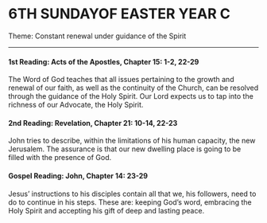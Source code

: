 # 6TH SUNDAYOF EASTER YEAR C
Theme: Constant renewal under guidance of the Spirit

---

#### 1st Reading: Acts of the Apostles, Chapter 15: 1-2, 22-29

The Word of God teaches that all issues pertaining to the growth and renewal of our faith, as well as the continuity of the Church, can be resolved through the guidance of the Holy Spirit. Our Lord expects us to tap into the richness of our Advocate, the Holy Spirit.

#### 2nd Reading: Revelation, Chapter 21: 10-14, 22-23

John tries to describe, within the limitations of his human capacity, the new Jerusalem. The assurance is that our new dwelling place is going to be filled with the presence of God.

#### Gospel Reading: John, Chapter 14: 23-29

Jesus’ instructions to his disciples contain all that we, his followers, need to do to continue in his steps. These are: keeping God’s word, embracing the Holy Spirit and accepting his gift of deep and lasting peace.